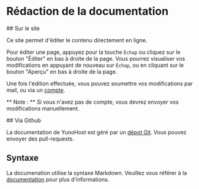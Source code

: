 # Rédaction de la documentation

## Sur le site

Ce site permet d'éditer le contenu directement en ligne.
 
Pour éditer une page, appuyez pour la touche `Échap` ou cliquez sur le bouton "Éditer" en bas à droite de la page. Vous pourrez visualiser vos modifications en appuyant de nouveau sur `Échap`, ou en cliquant sur le bouton "Aperçu" en bas à droite de la page.

Une fois l'édition effectuée, vous pouvez soumettre vos modifications par mail, ou via un [compte](/accounting_fr).

** Note : ** Si vous n'avez pas de compte, vous devrez envoyer vos modifications manuellement.

## Via Github

La documentation de YunoHost est géré par un [dépot Git](https://github.com/YunoHost/doc). Vous pouvez envoyer des pull-requests. 

## Syntaxe

La documenation utilise la syntaxe Markdown. Veuillez vous référer à la [documentation](http://daringfireball.net/projects/markdown/syntax) pour plus d'informations.
